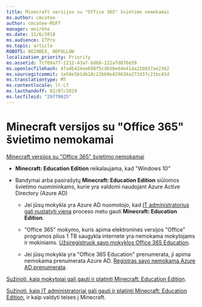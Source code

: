 ```yaml
---
title: Minecraft versijos su "Office 365" švietimo nemokamai
ms.author: cmcatee
author: cmcatee-MSFT
manager: mnirkhe
ms.date: 11/6/2018
ms.audience: ITPro
ms.topic: article
ROBOTS: NOINDEX, NOFOLLOW
localization_priority: Priority
ms.assetid: 7cf69a77-2212-43a7-bd68-122afd876e59
ms.openlocfilehash: 4fa4b424ee698f5cdb56ed4e41da22b037ae2362
ms.sourcegitcommit: 1e50e5b1db18c22b60e429636a272d37c21bc45d
ms.translationtype: MT
ms.contentlocale: lt-LT
ms.lasthandoff: 02/07/2019
ms.locfileid: "29770625"
---
```

# <a name="minecraft-edition-with-office-365-education-for-free"></a>Minecraft versijos su "Office 365" švietimo nemokamai

[Minecraft versijos su "Office 365" švietimo nemokamai](https://docs.microsoft.com/education/windows/get-minecraft-for-education)
  
- **Minecraft: Education Edition** reikalaujama, kad "Windows 10" 
    
- Bandymai arba pasirašytų **Minecraft: Education Edition** siūlomos švietimo nuomininkams, kurie yra valdomi naudojant Azure Active Directory (Azure AD) 
    
  - Jei jūsų mokykla yra Azure AD nuomotojo, kad [IT administratorius gali nustatyti vieną](https://docs.microsoft.com/education/windows/school-get-minecraft) proceso metu gauti **Minecraft: Education Edition**.
    
  - "Office 365" mokymo, kuris apima elektroninės versijos "Office" programos plius 1 TB saugykla internete yra nemokama mokytojams ir mokiniams. [Užsiregistruok savo mokyklos Office 365 Education](https://products.office.com/academic/office-365-education-plan).
    
  - Jei jūsų mokykla yra "Office 365 Education" prenumerata, ji apima nemokama prenumerata Azure AD. [Registras savo nemokamą Azure AD prenumerata](https://msdn.microsoft.com/library/windows/hardware/mt703369%28v=vs.85%29.aspx).
    
[Sužinoti, kaip mokytojai gali gauti ir platinti Minecraft: Education Edition](https://docs.microsoft.com/education/windows/teacher-get-minecraft).
  
[Sužinoti, kaip IT administratoriai gali gauti ir platinti Minecraft: Education Edition](https://docs.microsoft.com/education/windows/school-get-minecraft), ir kaip valdyti teises į Minecraft.
  

